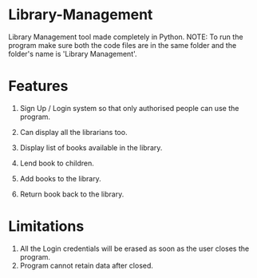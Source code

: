 # Library-Management
Library Management tool made completely in Python.
NOTE: To run the program make sure both the code files are in the same folder and the folder's name is 'Library Management'.

# Features
1. Sign Up / Login system so that only authorised people can use the program.
2. Can display all the librarians too.

3. Display list of books available in the library.
4. Lend book to children.
5. Add books to the library.
6. Return book back to the library.

# Limitations
1. All the Login credentials will be erased as soon as the user closes the program.
2. Program cannot retain data after closed.
